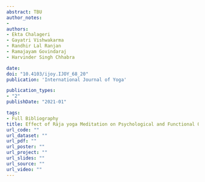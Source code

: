 ```yaml
---
abstract: TBU
author_notes:
- 
authors:
- Ekta Chalageri
- Gayatri Vishwakarma
- Randhir Lal Ranjan
- Ramajayam Govindaraj
- Harvinder Singh Chhabra

date: 
doi: "10.4103/ijoy.IJOY_68_20"
publication: 'International Journal of Yoga'

publication_types:
- "2"
publishDate: "2021-01" 

tags:
- Full Bibliography
title: Effect of Rāja yoga Meditation on Psychological and Functional Outcomes in Spinal Cord Injury Patients
url_code: ""
url_dataset: ""
url_pdf: ""
url_poster: ""
url_project: ""
url_slides: ""
url_source: ""
url_video: ""
---
```

